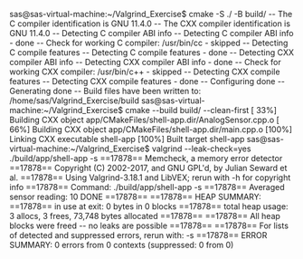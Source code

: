 sas@sas-virtual-machine:~/Valgrind_Exercise$ cmake -S ./ -B build/
-- The C compiler identification is GNU 11.4.0
-- The CXX compiler identification is GNU 11.4.0
-- Detecting C compiler ABI info
-- Detecting C compiler ABI info - done
-- Check for working C compiler: /usr/bin/cc - skipped
-- Detecting C compile features
-- Detecting C compile features - done
-- Detecting CXX compiler ABI info
-- Detecting CXX compiler ABI info - done
-- Check for working CXX compiler: /usr/bin/c++ - skipped
-- Detecting CXX compile features
-- Detecting CXX compile features - done
-- Configuring done
-- Generating done
-- Build files have been written to: /home/sas/Valgrind_Exercise/build
sas@sas-virtual-machine:~/Valgrind_Exercise$ cmake --build build/ --clean-first
[ 33%] Building CXX object app/CMakeFiles/shell-app.dir/AnalogSensor.cpp.o
[ 66%] Building CXX object app/CMakeFiles/shell-app.dir/main.cpp.o
[100%] Linking CXX executable shell-app
[100%] Built target shell-app
sas@sas-virtual-machine:~/Valgrind_Exercise$ valgrind --leak-check=yes ./build/app/shell-app -s
==17878== Memcheck, a memory error detector
==17878== Copyright (C) 2002-2017, and GNU GPL'd, by Julian Seward et al.
==17878== Using Valgrind-3.18.1 and LibVEX; rerun with -h for copyright info
==17878== Command: ./build/app/shell-app -s
==17878== 
Averaged sensor reading: 10
DONE
==17878== 
==17878== HEAP SUMMARY:
==17878==     in use at exit: 0 bytes in 0 blocks
==17878==   total heap usage: 3 allocs, 3 frees, 73,748 bytes allocated
==17878== 
==17878== All heap blocks were freed -- no leaks are possible
==17878== 
==17878== For lists of detected and suppressed errors, rerun with: -s
==17878== ERROR SUMMARY: 0 errors from 0 contexts (suppressed: 0 from 0)

